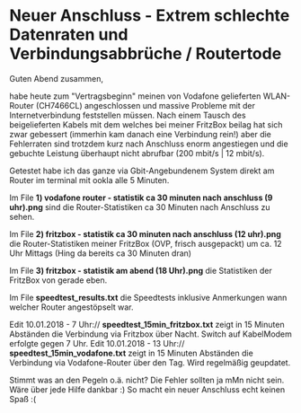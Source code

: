 # Neuer Anschluss - Extrem schlechte Datenraten und Verbindungsabbrüche / Routertode

Guten Abend zusammen,

habe heute zum "Vertragsbeginn" meinen von Vodafone gelieferten WLAN-Router (CH7466CL) angeschlossen und massive Probleme mit der Internetverbindung feststellen müssen. Nach einem Tausch des beigelieferten Kabels mit dem welches bei meiner FritzBox beilag hat sich zwar gebessert (immerhin kam danach eine Verbindung rein!) aber die Fehlerraten sind trotzdem kurz nach Anschluss enorm angestiegen und die gebuchte Leistung überhaupt nicht abrufbar (200 mbit/s | 12 mbit/s).


Getestet habe ich das ganze via Gbit-Angebundenem System direkt am Router im terminal mit ookla alle 5 Minuten.


Im File **1) vodafone router - statistik ca 30 minuten nach anschluss (9 uhr).png** sind die Router-Statistiken ca 30 Minuten nach Anschluss zu sehen.


Im File **2) fritzbox - statistik ca 30 minuten nach anschluss (12 uhr).png** die Router-Statistiken meiner FritzBox (OVP, frisch ausgepackt) um ca. 12 Uhr Mittags (Hing da bereits ca 30 Minuten dran)


Im File **3) fritzbox - statistik am abend (18 Uhr).png** die Statistiken der FritzBox von gerade eben.


Im File **speedtest_results.txt** die Speedtests inklusive Anmerkungen wann welcher Router angestöpselt war.

Edit 10.01.2018 - 7 Uhr:// **speedtest_15min_fritzbox.txt** zeigt in 15 Minuten Abständen die Verbindung via Fritzbox über Nacht. Switch auf KabelModem erfolgte gegen 7 Uhr.
Edit 10.01.2018 - 13 Uhr:// **speedtest_15min_vodafone.txt** zeigt in 15 Minuten Abständen die Verbindung via Vodafone-Router über den Tag. Wird regelmäßig geupdatet.


Stimmt was an den Pegeln o.ä. nicht? Die Fehler sollten ja mMn nicht sein. Wäre über jede Hilfe dankbar :) So macht ein neuer Anschluss echt keinen Spaß :(
